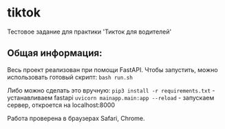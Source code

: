 # tiktok
Тестовое задание для практики 'Тикток для водителей'


## Общая информация: 
Весь проект реализован при помощи FastAPI. 
Чтобы запустить, можно использовать готовый скрипт:
`bash run.sh`

Либо можно сделать это вручную:
`pip3 install -r requirements.txt` - устанавливаем fastapi
`uvicorn mainapp.main:app --reload` - запускаем сервер, откроется на localhost:8000


Работа проверена в браузерах Safari, Chrome.
